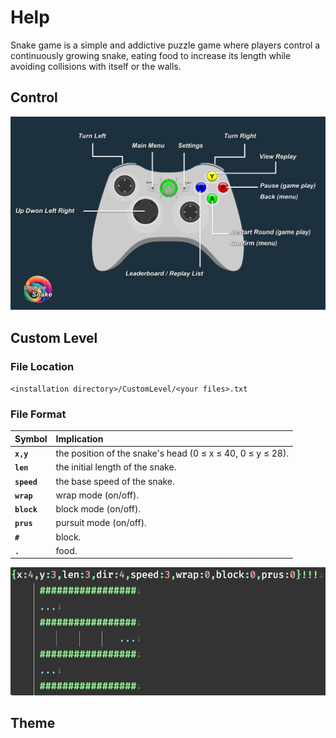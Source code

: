 # Help
Snake game is a simple and addictive puzzle game where players control a continuously growing snake, eating food to increase its length while avoiding collisions with itself or the walls.

## Control
![help_control.png](help_control.png)

## Custom Level
### File Location
`<installation directory>/CustomLevel/<your files>.txt`
### File Format
|**Symbol**|**Implication**|
| :--- | :--- |
|**`x,y`**|the position of the snake's head (0 ≤ x ≤ 40, 0 ≤ y ≤ 28).|
|**`len`**|the initial length of the snake.|
|**`speed`**|the base speed of the snake.|
|**`wrap`**|wrap mode (on/off).|
|**`block`**|block mode (on/off).|
|**`prus`**|pursuit mode (on/off).|
|**`#`**|block.|
|**`.`**|food.|  

![EverEdit_2wHUkRs4GM.png](EverEdit_2wHUkRs4GM.png)
## Theme
